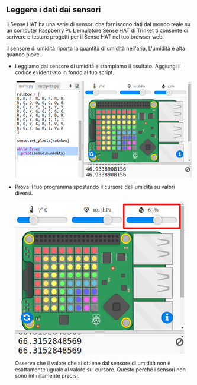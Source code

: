 ## Leggere i dati dai sensori

Il Sense HAT ha una serie di sensori che forniscono dati dal mondo reale su un computer Raspberry Pi. L'emulatore Sense HAT di Trinket ti consente di scrivere e testare progetti per il Sense HAT nel tuo browser web.

Il sensore di umidità riporta la quantità di umidità nell'aria. L'umidità è alta quando piove.

+ Leggiamo dal sensore di umidità e stampiamo il risultato. Aggiungi il codice evidenziato in fondo al tuo script.
    
    ![screenshot](images/rainbow-humid.png)

+ Prova il tuo programma spostando il cursore dell'umidità su valori diversi.
    
    ![screenshot](images/rainbow-slider.png)
    
    Osserva che il valore che si ottiene dal sensore di umidità non è esattamente uguale al valore sul cursore. Questo perché i sensori non sono infinitamente precisi.